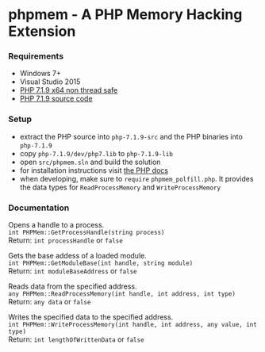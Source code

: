 # phpmem - A PHP Memory Hacking Extension

### Requirements
- Windows 7+
- Visual Studio 2015
- [PHP 7.1.9 x64 non thread safe](http://windows.php.net/downloads/releases/php-7.1.9-nts-Win32-VC14-x64.zip)
- [PHP 7.1.9 source code](http://windows.php.net/downloads/releases/php-7.1.9-src.zip)

### Setup
- extract the PHP source into `php-7.1.9-src` and the PHP binaries into `php-7.1.9`
- copy `php-7.1.9/dev/php7.lib` to `php-7.1.9-lib`
- open `src/phpmem.sln` and build the solution
- for installation instructions visit [the PHP docs](http://php.net/manual/de/install.pecl.windows.php#install.pecl.windows.loading)
- when developing, make sure to `require` `phpmem_polfill.php`. It provides the data types for `ReadProcessMemory` and `WriteProcessMemory`

### Documentation
Opens a handle to a process.  
`int PHPMem::GetProcessHandle(string process)`  
Return: `int processHandle` or `false`  

Gets the base addess of a loaded module.  
`int PHPMem::GetModuleBase(int handle, string module)`  
Return: `int moduleBaseAddress` or `false`  

Reads data from the specified address.  
`any PHPMem::ReadProcessMemory(int handle, int address, int type)`  
Return: `any data` or `false`  

Writes the specified data to the specified address.  
`int PHPMem::WriteProcessMemory(int handle, int address, any value, int type)`  
Return: `int lengthOfWrittenData` or `false`
